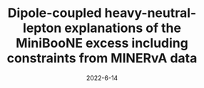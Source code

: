 ---
title: 'Dipole-coupled heavy-neutral-lepton explanations of the MiniBooNE excess including constraints from MINERvA data'
pub_number: 13
authors:  Nicholas W. Kamp,  Matheus Hostert,  Austin Schneider,  Stefano Vergani,  Carlos A. Argüelles,  Janet M. Conrad,  Michael H. Shaevitz,  Melissa A. Uchida
collection: publication
permalink: /publication/2022-6-14-Dipole-coupledheavy-neutral-leptonexplanationsoftheMiniBooNEexcessincludingconstraintsfromMINERvAdata
date: 2022-6-14
venue: Phys.Rev.D 
paperurl: 'https://arxiv.org/abs/2206.07100'
citation_notitle: 'Nicholas W. Kamp, Matheus Hostert, Austin Schneider, Stefano Vergani, Carlos A. Argüelles, Janet M. Conrad, Michael H. Shaevitz, Melissa A. Uchida, Phys.Rev.D 107 (2023) 5 055009'
citation: 'Dipole-coupled heavy-neutral-lepton explanations of the MiniBooNE excess including constraints from MINERvA data, Nicholas W. Kamp, Matheus Hostert, Austin Schneider, Stefano Vergani, Carlos A. Argüelles, Janet M. Conrad, Michael H. Shaevitz, Melissa A. Uchida, Phys.Rev.D 107 (2023) 5 055009'
eprint: '2206.07100'

---